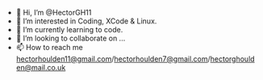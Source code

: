 - 👋 Hi, I’m @HectorGH11
- 👀 I’m interested in Coding, XCode & Linux.
- 🌱 I’m currently learning to code.
- 💞️ I’m looking to collaborate on ...
- 📫 How to reach me hectorhoulden11@gmail.com/hectorhoulden7@gmail.com/hectorghoulden@mail.co.uk

<!---
HectorGH11/HectorGH11 is a ✨ special ✨ repository because its `README.md` (this file) appears on your GitHub profile.
You can click the Preview link to take a look at your changes.
--->
